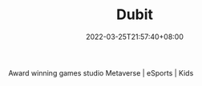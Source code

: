 ﻿---
weight: 
title: "Dubit"
description: "Award winning games studio  Metaverse | eSports | Kids "
date: 2022-03-25T21:57:40+08:00
lastmod: 2022-03-25T16:45:40+08:00
draft: false
authors: ["Metabd"]
featuredImage: "295.jpg"
link: "https://www.dubitlimited.com/"
tags: ["Dubit","开发者服务"]
categories: ["navigation"]
navigation: ["开发者服务"]
lightgallery: true
toc: true
pinned: false
recommend: false
recommend1: false
---
Award winning games studio  Metaverse | eSports | Kids 
